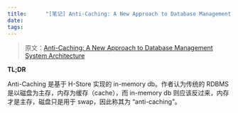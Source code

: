 ```yaml
---
title:      "[笔记] Anti-Caching: A New Approach to Database Management System Architecture"
date:       
tags:
---
```


> 原文：[Anti-Caching: A New Approach to Database Management System Architecture](https://dl.acm.org/doi/pdf/10.14778/2556549.2556575)

**TL;DR**

Anti-Caching 是基于 H-Store 实现的 in-memory db。作者认为传统的 RDBMS 是以磁盘为主存，内存为缓存（cache），而 in-memory db 则应该反过来，内存才是主存，磁盘只是用于 swap，因此称其为 “anti-caching”。

<!--more-->



